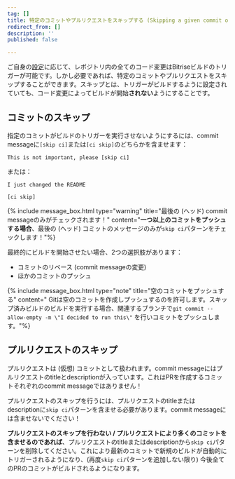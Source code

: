 ```yaml
---
tag: []
title: 特定のコミットやプルリクエストをスキップする (Skipping a given commit or pull request)
redirect_from: []
description: ''
published: false

---
```

ご自身の[設定](/jp/builds/triggering-builds/triggering-builds/)に応じて、レポジトリ内の全てのコード変更はBitriseビルドのトリガーが可能です。しかし必要であれば、特定のコミットやプルリクエストをスキップすることができます。スキップとは、トリガーがビルドするように設定されていても、コード変更によってビルドが開始**されない**ようにすることです。

## コミットのスキップ

指定のコミットがビルドのトリガーを実行させないようにするには、commit messageに`[skip ci]`または`[ci skip]`のどちらかを含ませます：

    This is not important, please [skip ci]

または：

    I just changed the README
    
    [ci skip]

{% include message_box.html type="warning" title="最後の (ヘッド) commit messageのみがチェックされます！" content="**一つ以上のコミットをプッシュする場合**、最後の (ヘッド) コミットのメッセージのみが`skip ci`パターンをチェックします！"%}

最終的にビルドを開始させたい場合、2つの選択肢があります：

* コミットのリベース (commit messageの変更)
* ほかのコミットのプッシュ

{% include message_box.html type="note" title="空のコミットをプッシュする" content=" Gitは空のコミットを作成しプッシュするのを許可します。スキップ済みビルドのビルドを実行する場合、関連するブランチで`git commit --allow-empty -m \"I decided to run this\"` を行いコミットをプッシュします。"%}

## プルリクエストのスキップ

プルリクエストは (仮想) コミットとして扱われます。commit messageにはプルリクエストのtitleとdescriptionが入っています。これはPRを作成するコミットそれぞれのcommit messageではありません！

プルリクエストのスキップを行うには、プルリクエストのtitleまたはdescriptionに`skip ci`パターンを含ませる必要があります。commit messageには含ませないでください！

**プルリクエストのスキップを行わない / プルリクエストにより多くのコミットを含ませるのであれば**、プルリクエストのtitleまたはdescriptionから`skip ci`パターンを削除してください。これにより最新のコミットで新規のビルドが自動的にトリガーされるようになり、(再度`skip ci`パターンを追加しない限り) 今後全てのPRのコミットがビルドされるようになります。